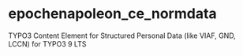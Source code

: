# epochenapoleon_ce_normdata
 TYPO3 Content Element for Structured Personal Data (like VIAF, GND, LCCN) for TYPO3 9 LTS

